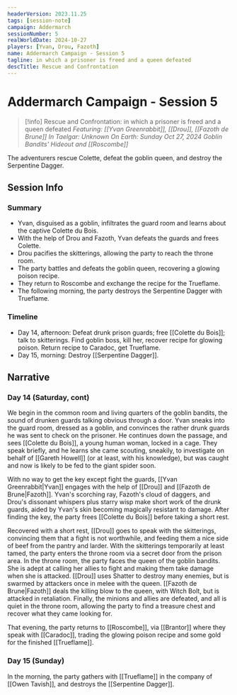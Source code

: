 ```yaml
---
headerVersion: 2023.11.25
tags: [session-note]
campaign: Addermarch
sessionNumber: 5
realWorldDate: 2024-10-27
players: [Yvan, Drou, Fazoth]
name: Addermarch Campaign - Session 5
tagline: in which a prisoner is freed and a queen defeated
descTitle: Rescue and Confrontation
---
```

# Addermarch Campaign - Session 5

>[!info] Rescue and Confrontation: in which a prisoner is freed and a queen defeated
> *Featuring: [[Yvan Greenrabbit]], [[Drou]], [[Fazoth de Brune]]*
> *In Taelgar: Unknown*
> *On Earth: Sunday Oct 27, 2024*
> *Goblin Bandits' Hideout and [[Roscombe]]*

The adventurers rescue Colette, defeat the goblin queen, and destroy the Serpentine Dagger.
## Session Info
### Summary
- Yvan, disguised as a goblin, infiltrates the guard room and learns about the captive Colette du Bois.
- With the help of Drou and Fazoth, Yvan defeats the guards and frees Colette.
- Drou pacifies the skitterings, allowing the party to reach the throne room.
- The party battles and defeats the goblin queen, recovering a glowing poison recipe.
- They return to Roscombe and exchange the recipe for the Trueflame.
- The following morning, the party destroys the Serpentine Dagger with Trueflame.

### Timeline
- Day 14, afternoon: Defeat drunk prison guards; free [[Colette du Bois]]; talk to skitterings. Find goblin boss, kill her, recover recipe for glowing poison. Return recipe to Caradoc, get Trueflame. 
- Day 15, morning: Destroy [[Serpentine Dagger]]. 

## Narrative
### Day 14 (Saturday, cont)
We begin in the common room and living quarters of the goblin bandits, the sound of drunken guards talking obvious through a door. Yvan sneaks into the guard room, dressed as a goblin, and convinces the rather drunk guards he was sent to check on the prisoner. He continues down the passage, and sees [[Colette du Bois]], a young human woman, locked in a cage. They speak briefly, and he learns she came scouting, sneakily, to investigate on behalf of [[Gareth Howell]] (or at least, with his knowledge), but was caught and now is likely to be fed to the giant spider soon. 

With no way to get the key except fight the guards, [[Yvan Greenrabbit|Yvan]] engages with the help of [[Drou]] and [[Fazoth de Brune|Fazoth]]. Yvan's scorching ray, Fazoth's cloud of daggers, and Drou's dissonant whispers plus starry wisp make short work of the drunk guards, aided by Yvan's skin becoming magically resistant to damage. After finding the key, the party frees [[Colette du Bois]] before taking a short rest. 

Recovered with a short rest, [[Drou]] goes to speak with the skitterings, convincing them that a fight is not worthwhile, and feeding them a nice side of beef from the pantry and larder. With the skitterings temporarily at least tamed, the party enters the throne room via a secret door from the prison area. 
In the throne room, the party faces the queen of the goblin bandits. She is adept at calling her allies to fight and making them take damage when she is attacked. [[Drou]] uses Shatter to destroy many enemies, but is swarmed by attackers once in melee with the queen. [[Fazoth de Brune|Fazoth]] deals the killing blow to the queen, with Witch Bolt, but is attacked in retaliation. Finally, the minions and allies are defeated, and all is quiet in the throne room, allowing the party to find a treasure chest and recover what they came looking for. 

That evening, the party returns to [[Roscombe]], via [[Brantor]] where they speak with [[Caradoc]], trading the glowing poison recipe and some gold for the finished [[Trueflame]]. 

### Day 15 (Sunday)
In the morning, the party gathers with [[Trueflame]] in the company of [[Owen Tavish]], and destroys the [[Serpentine Dagger]]. 
